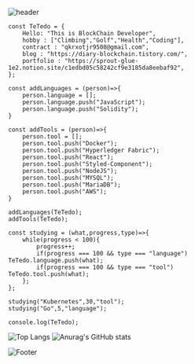 ![header](https://capsule-render.vercel.app/api?type=wave&color=auto&height=200&section=header&text=운동을%20좋아하는%20블록체인개발자&fontSize=50)

```JS
const TeTedo = {
    Hello: "This is BlockChain Developer",
    hobby : ["Climbing","Golf","Health","Coding"],
    contract : "qkrxotjr9508@gmail.com",
    blog : "https://diary-blockchain.tistory.com/",
    portfolio : "https://sprout-glue-1e2.notion.site/c1edbd05c58242cf9e3185da8eebaf92",
};

const addLanguages = (person)=>{
    person.language = [];
    person.language.push("JavaScript");
    person.language.push("Solidity");
}

const addTools = (person)=>{
    person.tool = [];
    person.tool.push("Docker");
    person.tool.push("Hyperledger Fabric");
    person.tool.push("React");
    person.tool.push("Styled-Component");
    person.tool.push("NodeJS");
    person.tool.push("MYSQL");
    person.tool.push("MariaDB");
    person.tool.push("AWS");
}

addLanguages(TeTedo);
addTools(TeTedo);

const studying = (what,progress,type)=>{
    while(progress < 100){
        progress++;
        if(progress === 100 && type === "language") TeTedo.language.push(what);
        if(progress === 100 && type === "tool") TeTedo.tool.push(what);
    };
};

studying("Kubernetes",30,"tool");
studying("Go",5,"language");

console.log(TeTedo);
```

![Top Langs](https://github-readme-stats.vercel.app/api/top-langs/?username=TeTedo&layout=compact&theme=github_dark)
![Anurag's GitHub stats](https://github-readme-stats.vercel.app/api?username=TeTedo&show_icons=true&theme=github_dark)

![Footer](https://capsule-render.vercel.app/api?type=waving&color=auto&height=200&section=footer)
